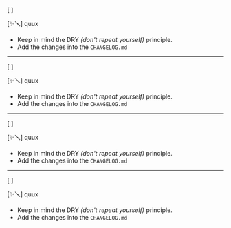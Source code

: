 [ ]

[✨🪛] quux

-   Keep in mind the DRY _(don't repeat yourself)_ principle.
-   Add the changes into the `CHANGELOG.md`

---

[ ]

[✨🪛] quux

-   Keep in mind the DRY _(don't repeat yourself)_ principle.
-   Add the changes into the `CHANGELOG.md`

---

[ ]

[✨🪛] quux

-   Keep in mind the DRY _(don't repeat yourself)_ principle.
-   Add the changes into the `CHANGELOG.md`

---

[ ]

[✨🪛] quux

-   Keep in mind the DRY _(don't repeat yourself)_ principle.
-   Add the changes into the `CHANGELOG.md`